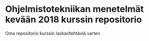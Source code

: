 # Ohjelmistotekniikan menetelmät kevään 2018 kurssin repositorio
Oma repositorio kurssin laskaritehtäviä varten
